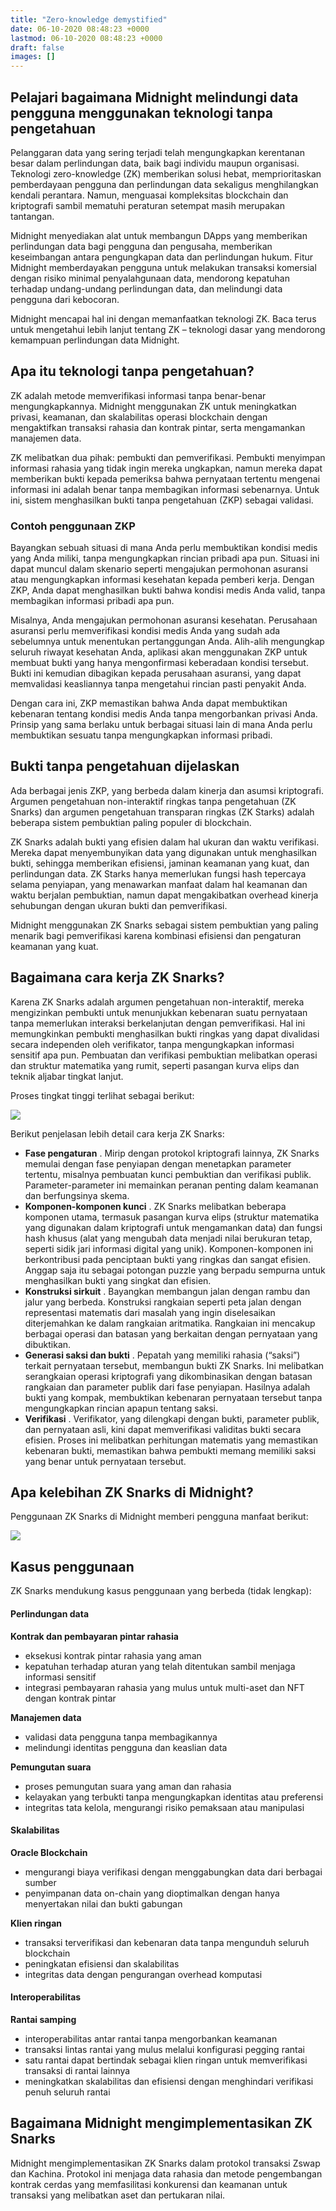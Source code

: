 ```yaml
---
title: "Zero-knowledge demystified"
date: 06-10-2020 08:48:23 +0000
lastmod: 06-10-2020 08:48:23 +0000
draft: false
images: []
---
```


## Pelajari bagaimana Midnight melindungi data pengguna menggunakan teknologi tanpa pengetahuan

Pelanggaran data yang sering terjadi telah mengungkapkan kerentanan besar dalam perlindungan data, baik bagi individu maupun organisasi. Teknologi zero-knowledge (ZK) memberikan solusi hebat, memprioritaskan pemberdayaan pengguna dan perlindungan data sekaligus menghilangkan kendali perantara. Namun, menguasai kompleksitas blockchain dan kriptografi sambil mematuhi peraturan setempat masih merupakan tantangan.

Midnight menyediakan alat untuk membangun DApps yang memberikan perlindungan data bagi pengguna dan pengusaha, memberikan keseimbangan antara pengungkapan data dan perlindungan hukum. Fitur Midnight memberdayakan pengguna untuk melakukan transaksi komersial dengan risiko minimal penyalahgunaan data, mendorong kepatuhan terhadap undang-undang perlindungan data, dan melindungi data pengguna dari kebocoran.

Midnight mencapai hal ini dengan memanfaatkan teknologi ZK. Baca terus untuk mengetahui lebih lanjut tentang ZK – teknologi dasar yang mendorong kemampuan perlindungan data Midnight.

## Apa itu teknologi tanpa pengetahuan?

ZK adalah metode memverifikasi informasi tanpa benar-benar mengungkapkannya. Midnight menggunakan ZK untuk meningkatkan privasi, keamanan, dan skalabilitas operasi blockchain dengan mengaktifkan transaksi rahasia dan kontrak pintar, serta mengamankan manajemen data.

ZK melibatkan dua pihak: pembukti dan pemverifikasi. Pembukti menyimpan informasi rahasia yang tidak ingin mereka ungkapkan, namun mereka dapat memberikan bukti kepada pemeriksa bahwa pernyataan tertentu mengenai informasi ini adalah benar tanpa membagikan informasi sebenarnya. Untuk ini, sistem menghasilkan bukti tanpa pengetahuan (ZKP) sebagai validasi.

### Contoh penggunaan ZKP

Bayangkan sebuah situasi di mana Anda perlu membuktikan kondisi medis yang Anda miliki, tanpa mengungkapkan rincian pribadi apa pun. Situasi ini dapat muncul dalam skenario seperti mengajukan permohonan asuransi atau mengungkapkan informasi kesehatan kepada pemberi kerja. Dengan ZKP, Anda dapat menghasilkan bukti bahwa kondisi medis Anda valid, tanpa membagikan informasi pribadi apa pun.

Misalnya, Anda mengajukan permohonan asuransi kesehatan. Perusahaan asuransi perlu memverifikasi kondisi medis Anda yang sudah ada sebelumnya untuk menentukan pertanggungan Anda. Alih-alih mengungkap seluruh riwayat kesehatan Anda, aplikasi akan menggunakan ZKP untuk membuat bukti yang hanya mengonfirmasi keberadaan kondisi tersebut. Bukti ini kemudian dibagikan kepada perusahaan asuransi, yang dapat memvalidasi keasliannya tanpa mengetahui rincian pasti penyakit Anda.

Dengan cara ini, ZKP memastikan bahwa Anda dapat membuktikan kebenaran tentang kondisi medis Anda tanpa mengorbankan privasi Anda. Prinsip yang sama berlaku untuk berbagai situasi lain di mana Anda perlu membuktikan sesuatu tanpa mengungkapkan informasi pribadi.

## Bukti tanpa pengetahuan dijelaskan

Ada berbagai jenis ZKP, yang berbeda dalam kinerja dan asumsi kriptografi. Argumen pengetahuan non-interaktif ringkas tanpa pengetahuan (ZK Snarks) dan argumen pengetahuan transparan ringkas (ZK Starks) adalah beberapa sistem pembuktian paling populer di blockchain.

ZK Snarks adalah bukti yang efisien dalam hal ukuran dan waktu verifikasi. Mereka dapat menyembunyikan data yang digunakan untuk menghasilkan bukti, sehingga memberikan efisiensi, jaminan keamanan yang kuat, dan perlindungan data. ZK Starks hanya memerlukan fungsi hash tepercaya selama penyiapan, yang menawarkan manfaat dalam hal keamanan dan waktu berjalan pembuktian, namun dapat mengakibatkan overhead kinerja sehubungan dengan ukuran bukti dan pemverifikasi.

Midnight menggunakan ZK Snarks sebagai sistem pembuktian yang paling menarik bagi pemverifikasi karena kombinasi efisiensi dan pengaturan keamanan yang kuat.

## Bagaimana cara kerja ZK Snarks?

Karena ZK Snarks adalah argumen pengetahuan non-interaktif, mereka mengizinkan pembukti untuk menunjukkan kebenaran suatu pernyataan tanpa memerlukan interaksi berkelanjutan dengan pemverifikasi. Hal ini memungkinkan pembukti menghasilkan bukti ringkas yang dapat divalidasi secara independen oleh verifikator, tanpa mengungkapkan informasi sensitif apa pun. Pembuatan dan verifikasi pembuktian melibatkan operasi dan struktur matematika yang rumit, seperti pasangan kurva elips dan teknik aljabar tingkat lanjut.

Proses tingkat tinggi terlihat sebagai berikut:

<image src="https://cdn.sanity.io/images/330xhmya/production/403fc22c1ca16fc018a0509fb0b35025cd486dcb-1920x1080.jpg?w=3840"></image><br>

Berikut penjelasan lebih detail cara kerja ZK Snarks:

- **Fase pengaturan** . Mirip dengan protokol kriptografi lainnya, ZK Snarks memulai dengan fase penyiapan dengan menetapkan parameter tertentu, misalnya pembuatan kunci pembuktian dan verifikasi publik. Parameter-parameter ini memainkan peranan penting dalam keamanan dan berfungsinya skema.
- **Komponen-komponen kunci** . ZK Snarks melibatkan beberapa komponen utama, termasuk pasangan kurva elips (struktur matematika yang digunakan dalam kriptografi untuk mengamankan data) dan fungsi hash khusus (alat yang mengubah data menjadi nilai berukuran tetap, seperti sidik jari informasi digital yang unik). Komponen-komponen ini berkontribusi pada penciptaan bukti yang ringkas dan sangat efisien. Anggap saja itu sebagai potongan puzzle yang berpadu sempurna untuk menghasilkan bukti yang singkat dan efisien.
- **Konstruksi sirkuit** . Bayangkan membangun jalan dengan rambu dan jalur yang berbeda. Konstruksi rangkaian seperti peta jalan dengan representasi matematis dari masalah yang ingin diselesaikan diterjemahkan ke dalam rangkaian aritmatika. Rangkaian ini mencakup berbagai operasi dan batasan yang berkaitan dengan pernyataan yang dibuktikan.
- **Generasi saksi dan bukti** . Pepatah yang memiliki rahasia (“saksi”) terkait pernyataan tersebut, membangun bukti ZK Snarks. Ini melibatkan serangkaian operasi kriptografi yang dikombinasikan dengan batasan rangkaian dan parameter publik dari fase penyiapan. Hasilnya adalah bukti yang kompak, membuktikan kebenaran pernyataan tersebut tanpa mengungkapkan rincian apapun tentang saksi.
- **Verifikasi** . Verifikator, yang dilengkapi dengan bukti, parameter publik, dan pernyataan asli, kini dapat memverifikasi validitas bukti secara efisien. Proses ini melibatkan perhitungan matematis yang memastikan kebenaran bukti, memastikan bahwa pembukti memang memiliki saksi yang benar untuk pernyataan tersebut.

## Apa kelebihan ZK Snarks di Midnight?

Penggunaan ZK Snarks di Midnight memberi pengguna manfaat berikut:

<image src="https://cdn.sanity.io/images/330xhmya/production/772f3105ddaa86e1f9644ea209f424e766890c4b-1920x1080.jpg?w=3840"></image><br>

## Kasus penggunaan

ZK Snarks mendukung kasus penggunaan yang berbeda (tidak lengkap):

#### Perlindungan data

**Kontrak dan pembayaran pintar rahasia**

- eksekusi kontrak pintar rahasia yang aman
- kepatuhan terhadap aturan yang telah ditentukan sambil menjaga informasi sensitif
- integrasi pembayaran rahasia yang mulus untuk multi-aset dan NFT dengan kontrak pintar

**Manajemen data**

- validasi data pengguna tanpa membagikannya
- melindungi identitas pengguna dan keaslian data

**Pemungutan suara**

- proses pemungutan suara yang aman dan rahasia
- kelayakan yang terbukti tanpa mengungkapkan identitas atau preferensi
- integritas tata kelola, mengurangi risiko pemaksaan atau manipulasi

#### Skalabilitas

**Oracle Blockchain**

- mengurangi biaya verifikasi dengan menggabungkan data dari berbagai sumber
- penyimpanan data on-chain yang dioptimalkan dengan hanya menyertakan nilai dan bukti gabungan

**Klien ringan**

- transaksi terverifikasi dan kebenaran data tanpa mengunduh seluruh blockchain
- peningkatan efisiensi dan skalabilitas
- integritas data dengan pengurangan overhead komputasi

#### Interoperabilitas

**Rantai samping**

- interoperabilitas antar rantai tanpa mengorbankan keamanan
- transaksi lintas rantai yang mulus melalui konfigurasi pegging rantai
- satu rantai dapat bertindak sebagai klien ringan untuk memverifikasi transaksi di rantai lainnya
- meningkatkan skalabilitas dan efisiensi dengan menghindari verifikasi penuh seluruh rantai

## Bagaimana Midnight mengimplementasikan ZK Snarks

Midnight mengimplementasikan ZK Snarks dalam protokol transaksi Zswap dan Kachina. Protokol ini menjaga data rahasia dan metode pengembangan kontrak cerdas yang memfasilitasi konkurensi dan keamanan untuk transaksi yang melibatkan aset dan pertukaran nilai.
